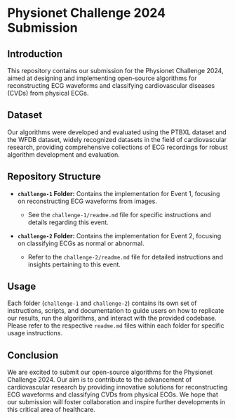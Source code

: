# Physionet Challenge 2024 Submission

## Introduction
This repository contains our submission for the Physionet Challenge 2024, aimed at designing and implementing open-source algorithms for reconstructing ECG waveforms and classifying cardiovascular diseases (CVDs) from physical ECGs. 

## Dataset
Our algorithms were developed and evaluated using the PTBXL dataset and the WFDB dataset, widely recognized datasets in the field of cardiovascular research, providing comprehensive collections of ECG recordings for robust algorithm development and evaluation.

## Repository Structure
- **`challenge-1` Folder:** Contains the implementation for Event 1, focusing on reconstructing ECG waveforms from images.
  - See the `challenge-1/readme.md` file for specific instructions and details regarding this event.

- **`challenge-2` Folder:** Contains the implementation for Event 2, focusing on classifying ECGs as normal or abnormal.
  - Refer to the `challenge-2/readme.md` file for detailed instructions and insights pertaining to this event.

## Usage
Each folder (`challenge-1` and `challenge-2`) contains its own set of instructions, scripts, and documentation to guide users on how to replicate our results, run the algorithms, and interact with the provided codebase. Please refer to the respective `readme.md` files within each folder for specific usage instructions.

## Conclusion
We are excited to submit our open-source algorithms for the Physionet Challenge 2024. Our aim is to contribute to the advancement of cardiovascular research by providing innovative solutions for reconstructing ECG waveforms and classifying CVDs from physical ECGs. We hope that our submission will foster collaboration and inspire further developments in this critical area of healthcare.